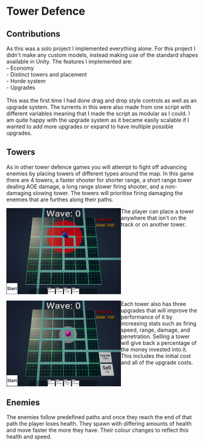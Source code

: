 # Tower Defence

## Contributions
As this was a solo project I implemented everything alone. For this project I didn't make any custom models, instead making use of the standard shapes available in Unity. The features I implemented are: <br />
    - Economy <br />
    - Distinct towers and placement <br />
    - Horde system <br />
    - Upgrades <br />
<br />
This was the first time I had done drag and drop style controls as well as an upgrade system. The turrents in this were also made from one script with different variables meaning that I made the script as modular as I could. I am quite happy with the upgrade system as it became easily scalable if I wanted to add more upgrades or expand to have multiple possible upgrades.

## Towers
As in other tower defence games you will attempt to fight off advancing enemies by placing towers of different types around the map. In this game there are 4 towers, a faster shooter for shorter range, a short range tower dealing AOE damage, a long range slower firing shooter, and a non-damaging slowing tower. The towers will prioritise firing damaging the enemies that are furthes along their paths.

<img src="Tower Defence Placement.jpg" align="left" width="300">
The player can place a tower anywhere that isn't on the track or on another tower. <br clear="left" />
<br />
<img src="Tower Defence Upgrading.jpg" align="left" width="300">
Each tower also has three upgrades that will improve the performance of it by increasing stats such as firing speed, range, damage, and penetration. Selling a tower will give back a percentage of the money invested into it. This includes the initial cost and all of the upgrade costs. <br clear="left" />

## Enemies
The enemies follow predefined paths and once they reach the end of that path the player loses health. They spawn with differing amounts of health and move faster the more they have. Their colour changes to reflect this health and speed.